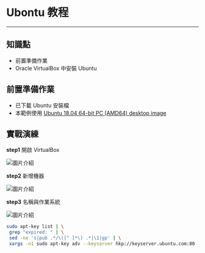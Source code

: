 # Ubontu 教程

---

## 知識點

* 前置準備作業
* Oracle VirtualBox 中安裝 Ubuntu

## 前置準備作業

* 已下載 Ubuntu 安裝檔
* 本範例使用 [Ubuntu 18.04 64-bit PC (AMD64) desktop image](https://releases.ubuntu.com/18.04/ "Ubuntu desktop image")

## 實戰演練

**step1** 開啟 VirtualBox

![圖片介紹](./img/Ubontu教程/01.png)

**step2** 新增機器

![圖片介紹](./img/Ubontu教程/02.png)

**step3** 名稱與作業系統

![圖片介紹](./img/Ubontu教程/02.png)

```bash
sudo apt-key list | \
 grep "expired: " | \
 sed -ne 's|pub .*/\([^ ]*\) .*|\1|gp' | \
 xargs -n1 sudo apt-key adv --keyserver hkp://keyserver.ubuntu.com:80 --recv-keys
```
